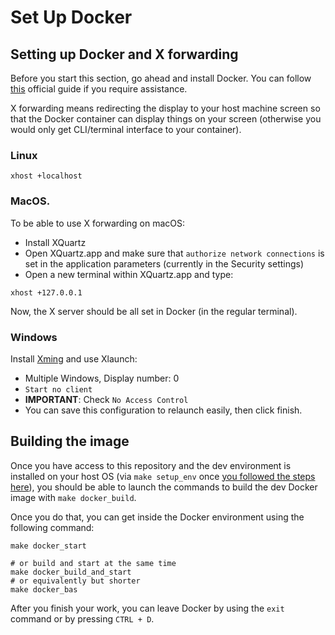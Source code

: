 # Set Up Docker

## Setting up Docker and X forwarding

Before you start this section, go ahead and install Docker. You can follow [this](https://docs.docker.com/engine/install/) official guide if you require assistance.

X forwarding means redirecting the display to your host machine screen so that the Docker container can display things on your screen (otherwise you would only get CLI/terminal interface to your container).

### Linux

```shell
xhost +localhost
```

### MacOS.

To be able to use X forwarding on macOS:

- Install XQuartz
- Open XQuartz.app and make sure that `authorize network connections` is set in the application parameters (currently in the Security settings)
- Open a new terminal within XQuartz.app and type:

```shell
xhost +127.0.0.1
```

Now, the X server should be all set in Docker (in the regular terminal).

### Windows

Install [Xming](https://sourceforge.net/projects/xming/) and use Xlaunch:

- Multiple Windows, Display number: 0
- `Start no client`
- **IMPORTANT**: Check `No Access Control`
- You can save this configuration to relaunch easily, then click finish.

## Building the image

Once you have access to this repository and the dev environment is installed on your host OS (via `make setup_env` once [you followed the steps here](project_setup.md)), you should be able to launch the commands to build the dev Docker image with `make docker_build`.

Once you do that, you can get inside the Docker environment using the following command:

```shell
make docker_start

# or build and start at the same time
make docker_build_and_start
# or equivalently but shorter
make docker_bas
```

After you finish your work, you can leave Docker by using the `exit` command or by pressing `CTRL + D`.

